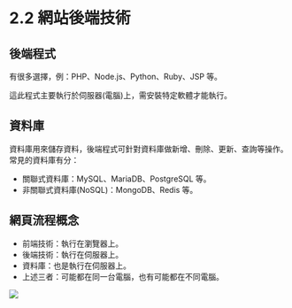 # 2.2 網站後端技術

## 後端程式

有很多選擇，例：PHP、Node.js、Python、Ruby、JSP 等。

這此程式主要執行於伺服器(電腦)上，需安裝特定軟體才能執行。



## 資料庫

資料庫用來儲存資料，後端程式可針對資料庫做新增、刪除、更新、查詢等操作。常見的資料庫有分：

* 關聯式資料庫：MySQL、MariaDB、PostgreSQL 等。
* 非關聯式資料庫(NoSQL)：MongoDB、Redis 等。



## 網頁流程概念

* 前端技術：執行在瀏覽器上。
* 後端技術：執行在伺服器上。
* 資料庫：也是執行在伺服器上。
* 上述三者：可能都在同一台電腦，也有可能都在不同電腦。

![](../.gitbook/assets/web\_process.png)

